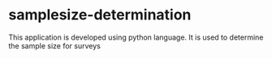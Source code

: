 # samplesize-determination
This application is developed using python language. It is used to determine the sample size for surveys

